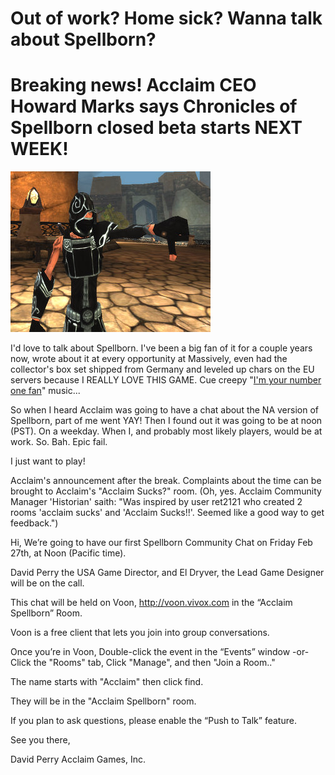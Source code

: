 # Out of work? Home sick? Wanna talk about Spellborn?

**Breaking news! Acclaim CEO Howard Marks says Chronicles of Spellborn closed beta starts NEXT WEEK!**
======================================================================================================



[![sb_client-2009-02-26-19-48-24-71](../uploads/2009/02/sb_client-2009-02-26-19-48-24-71.jpg "sb_client-2009-02-26-19-48-24-71")](../uploads/2009/02/sb_client-2009-02-26-19-48-24-71.jpg)

I'd love to talk about Spellborn. I've been a big fan of it for a couple years now, wrote about it at every opportunity at Massively, even had the collector's box set shipped from Germany and leveled up chars on the EU servers because I REALLY LOVE THIS GAME. Cue creepy "[I'm your number one fan](http://www.youtube.com/watch?v=t5xehYVnsnY)" music...

So when I heard Acclaim was going to have a chat about the NA version of Spellborn, part of me went YAY! Then I found out it was going to be at noon (PST). On a weekday. When I, and probably most likely players, would be at work. So. Bah. Epic fail.

I just want to play!

Acclaim's announcement after the break. Complaints about the time can be brought to Acclaim's "Acclaim Sucks?" room. (Oh, yes. Acclaim Community Manager 'Historian' saith: "Was inspired by user ret2121 who created 2 rooms 'acclaim sucks' and 'Acclaim Sucks!!'. Seemed like a good way to get feedback.")


Hi, We’re going to have our first Spellborn Community Chat on Friday Feb 27th, at Noon (Pacific time).

David Perry the USA Game Director, and El Dryver, the Lead Game Designer will be on the call.

This chat will be held on Voon, http://voon.vivox.com in the “Acclaim Spellborn” Room.

Voon is a free client that lets you join into group conversations.

Once you’re in Voon, Double-click the event in the “Events” window
-or-
Click the "Rooms" tab, Click "Manage", and then "Join a Room.."

The name starts with "Acclaim" then click find.

They will be in the "Acclaim Spellborn" room.

If you plan to ask questions, please enable the “Push to Talk” feature.

See you there,

David Perry
Acclaim Games, Inc. 
